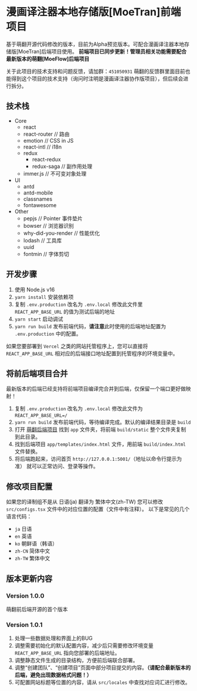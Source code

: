# 漫画译注器本地存储版[MoeTran]前端项目

基于萌翻开源代码修改的版本，目前为Alpha预览版本。可配合漫画译注器本地存储版[MoeTran]后端项目使用。
**前端项目已同步更新！管理员相关功能需要配合最新版本的萌翻[MoeFlow]后端项目**

关于此项目的技术支持和问题反馈，请加群：``451050931``
萌翻的反馈群里面目前也能得到这个项目的技术支持（询问时注明是漫画译注器协作版项目），但后续会进行拆分。

## 技术栈

- Core
  - react
  - react-router // 路由
  - emotion // CSS in JS
  - react-intl // i18n
  - redux
    - react-redux
    - redux-saga // 副作用处理
  - immer.js // 不可变对象处理
- UI
  - antd
  - antd-mobile
  - classnames
  - fontawesome
- Other
  - pepjs // Pointer 事件垫片
  - bowser // 浏览器识别
  - why-did-you-render // 性能优化
  - lodash // 工具库
  - uuid
  - fontmin // 字体剪切

## 开发步骤

1. 使用 Node.js v16
2. `yarn install` 安装依赖项
3. 复制 `.env.production` 改名为 `.env.local` 修改此文件里 `REACT_APP_BASE_URL` 的值为测试后端的地址
4. `yarn start` 启动调试
5. `yarn run build` 发布前端代码，**请注意**此时使用的后端地址配置为 `.env.production` 中的配置。

如果您要部署到 `Vercel` 之类的网站托管程序上，您可以直接将 `REACT_APP_BASE_URL` 相对应的后端接口地址配置到托管程序的环境变量中。

## 将前后端项目合并

最新版本的后端已经支持将前端项目编译完合并到后端，仅保留一个端口更好做映射！

1. 复制 `.env.production` 改名为 `.env.local` 修改此文件为 `REACT_APP_BASE_URL=/`
2. `yarn run build` 发布前端代码，等待编译完成。默认的编译结果目录是 `build`
3. 打开 [萌翻后端项目](https://github.com/kozzzx/moeflow-backend) 找到 `app` 文件夹，将前端 `build/static` 整个文件夹复制到此目录。
4. 找到后端项目 `app/templates/index.html` 文件，用前端 `build/index.html` 文件替换。
5. 将后端跑起来，访问首页 `http://127.0.0.1:5001/`（地址以命令行提示为准） 就可以正常访问、登录等操作。

## 修改项目配置

如果您的译制组不是从 日语(ja) 翻译为 繁体中文(zh-TW) 您可以修改 `src/configs.tsx` 文件中的对应位置的配置（文件中有注释）。
以下是常见的几个语言代码：

- `ja` 日语
- `en` 英语
- `ko` 朝鲜语（韩语）
- `zh-CN` 简体中文
- `zh-TW` 繁体中文

## 版本更新内容

### Version 1.0.0

萌翻前后端开源的首个版本

### Version 1.0.1

1. 处理一些数据处理和界面上的BUG
2. 调整需要初始化的默认配置内容，减少后只需要修改环境变量 `REACT_APP_BASE_URL` 指向您部署的后端地址。
3. 调整静态文件生成的目录结构，方便前后端联合部署。
4. 调整“创建团队”、“创建项目”页面中部分项目提交的内容。**（请配合最新版本的后端，避免出现数据格式问题！）**
5. 可配置网站标题等位置的内容，请从 `src/locales` 中查找对应词汇进行修改。
